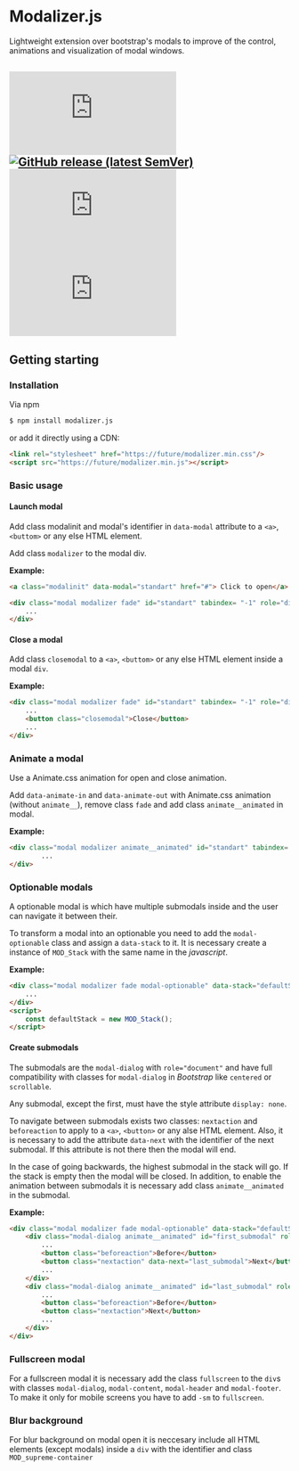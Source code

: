 Modalizer.js
==

Lightweight extension over bootstrap's modals to improve of the control, animations and visualization of modal windows.

![GitHub](https://img.shields.io/github/license/jlgarridol/modalizer.js?style=flat) [![GitHub release (latest SemVer)](https://img.shields.io/github/v/release/jlgarridol/modalizerjs?style=flat)](https://github.com/jlgarridol/modalizer.js/releases) ![GitHub file size in bytes](https://img.shields.io/github/size/jlgarridol/modalizer.js/dist/js/modalizer.min.js?color=f7df1e&label=size&logo=javascript&style=flat) ![GitHub file size in bytes](https://img.shields.io/github/size/jlgarridol/modalizer.js/dist/css/modalizer.min.css?color=036fb8&label=size&logo=css3&logoColor=036fb8&style=flat) 
---
Getting starting
--
### Installation
Via npm
```bash
$ npm install modalizer.js
```
or add it directly using a CDN:
```html
<link rel="stylesheet" href="https://future/modalizer.min.css"/>
<script src="https://future/modalizer.min.js"></script>
```

### Basic usage
#### Launch modal
Add class modalinit and modal's identifier in ```data-modal``` attribute to a ```<a>```, ```<buttom>``` or any else HTML element.

Add class ```modalizer``` to the modal div.

**Example:**
```html
<a class="modalinit" data-modal="standart" href="#"> Click to open</a>

<div class="modal modalizer fade" id="standart" tabindex= "-1" role="dialog">
    ...
</div>
```

#### Close a modal
Add class ```closemodal``` to a ```<a>```, ```<buttom>``` or any else HTML element inside a modal ```div```.

**Example:**
```html
<div class="modal modalizer fade" id="standart" tabindex= "-1" role="dialog">
    ...
    <button class="closemodal">Close</button>
    ...
</div>
```

### Animate a modal

Use a Animate.css animation for open and close animation.

Add ```data-animate-in``` and ```data-animate-out``` with Animate.css animation (without ```animate__```), remove class ```fade``` and add class ```animate__animated``` in modal.

**Example:**
```html
<div class="modal modalizer animate__animated" id="standart" tabindex= "-1" role="dialog" data-animate-in="zoomIn" data-animate-out="zoomOut">
        ...
</div>
```

### Optionable modals
A optionable modal is which have multiple submodals inside and the user can navigate it between their.

To transform a modal into an optionable you need to add the ```modal-optionable``` class and assign a ```data-stack``` to it.
It is necessary create a instance of ```MOD_Stack``` with the same name in the *javascript*.

**Example:**
```html
<div class="modal modalizer fade modal-optionable" data-stack="defaultStack" id="standart" tabindex= "-1" role="dialog">
    ...
</div>
<script>
    const defaultStack = new MOD_Stack();
</script>
```

#### Create submodals

The submodals are the ```modal-dialog``` with ```role="document"``` and have full compatibility with classes for ```modal-dialog``` in *Bootstrap* like ```centered``` or ```scrollable```.

Any submodal, except the first, must have the style attribute ```display: none```.

To navigate between submodals exists two classes: ```nextaction``` and ```beforeaction``` to apply to a ```<a>```, ```<button>``` or any alse HTML element.
Also, it is necessary to add the attribute ```data-next``` with the identifier of the next submodal. If this attribute is not there then the modal will end.

In the case of going backwards, the highest submodal in the stack will go. If the stack is empty then the modal will be closed.
In addition, to enable the animation between submodals it is necessary add class ```animate__animated``` in the submodal.

**Example:**
```html
<div class="modal modalizer fade modal-optionable" data-stack="defaultStack" id="standart" tabindex= "-1" role="dialog">
    <div class="modal-dialog animate__animated" id="first_submodal" role="document">
        ...
        <button class="beforeaction">Before</button>
        <button class="nextaction" data-next="last_submodal">Next</button>
        ...
    </div>
    <div class="modal-dialog animate__animated" id="last_submodal" role="document" style="display: none">
        ...
        <button class="beforeaction">Before</button>
        <button class="nextaction">Next</button>
        ...
    </div>
</div>
```

### Fullscreen modal
For a fullscreen modal it is necessary add the class ```fullscreen``` to the ```div```s with classes ```modal-dialog```, ```modal-content```, ```modal-header``` and ```modal-footer```. To make it only for mobile screens you have to add ```-sm``` to ```fullscreen```.

### Blur background
For blur background on modal open it is neccesary include all HTML elements (except modals) inside a ```div``` with the identifier and class ```MOD_supreme-container```
